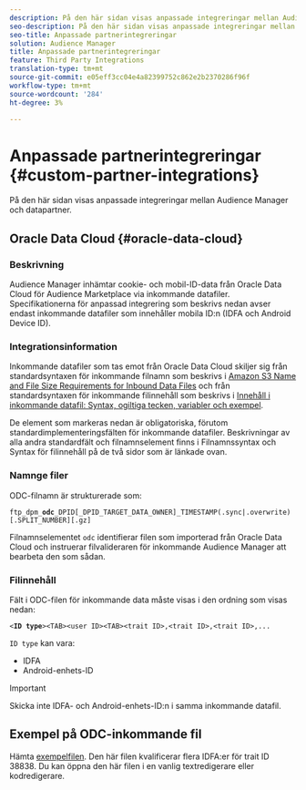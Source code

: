 ```yaml
---
description: På den här sidan visas anpassade integreringar mellan Audience Manager och datapartner.
seo-description: På den här sidan visas anpassade integreringar mellan Audience Manager och datapartner.
seo-title: Anpassade partnerintegreringar
solution: Audience Manager
title: Anpassade partnerintegreringar
feature: Third Party Integrations
translation-type: tm+mt
source-git-commit: e05eff3cc04e4a82399752c862e2b2370286f96f
workflow-type: tm+mt
source-wordcount: '284'
ht-degree: 3%

---
```



# Anpassade partnerintegreringar {#custom-partner-integrations}

På den här sidan visas anpassade integreringar mellan Audience Manager och datapartner.

## Oracle Data Cloud {#oracle-data-cloud}

### Beskrivning

Audience Manager inhämtar cookie- och mobil-ID-data från Oracle Data Cloud för Audience Marketplace via inkommande datafiler. Specifikationerna för anpassad integrering som beskrivs nedan avser endast inkommande datafiler som innehåller mobila ID:n (IDFA och Android Device ID).

### Integrationsinformation

Inkommande datafiler som tas emot från Oracle Data Cloud skiljer sig från standardsyntaxen för inkommande filnamn som beskrivs i [Amazon S3 Name and File Size Requirements for Inbound Data Files](/help/using/integration/sending-audience-data/batch-data-transfer-explained/inbound-s3-filenames.md) och från standardsyntaxen för inkommande filinnehåll som beskrivs i [Innehåll i inkommande datafil: Syntax, ogiltiga tecken, variabler och exempel](/help/using/integration/sending-audience-data/batch-data-transfer-explained/inbound-file-contents.md).

De element som markeras nedan är obligatoriska, förutom standardimplementeringsfälten för inkommande datafiler. Beskrivningar av alla andra standardfält och filnamnselement finns i Filnamnssyntax och Syntax för filinnehåll på de två sidor som är länkade ovan.

### Namnge filer

ODC-filnamn är strukturerade som:

`ftp_dpm_`**`odc`**`_DPID[_DPID_TARGET_DATA_OWNER]_TIMESTAMP(.sync|.overwrite)[.SPLIT_NUMBER][.gz]`

Filnamnselementet `odc` identifierar filen som importerad från Oracle Data Cloud och instruerar filvalideraren för inkommande Audience Manager att bearbeta den som sådan.

### Filinnehåll

Fält i ODC-filen för inkommande data måste visas i den ordning som visas nedan:

`<`**`ID type`**`><TAB><user ID><TAB><trait ID>,<trait ID>,<trait ID>,...`

`ID type` kan vara:

* IDFA
* Android-enhets-ID

>[!IMPORTANT]
>
>Skicka inte IDFA- och Android-enhets-ID:n i samma inkommande datafil.

## Exempel på ODC-inkommande fil

Hämta [exempelfilen](/help/using/integration/assets/ftp_dpm_odc_12345_1556223815.sync). Den här filen kvalificerar flera IDFA:er för trait ID 38838. Du kan öppna den här filen i en vanlig textredigerare eller kodredigerare.